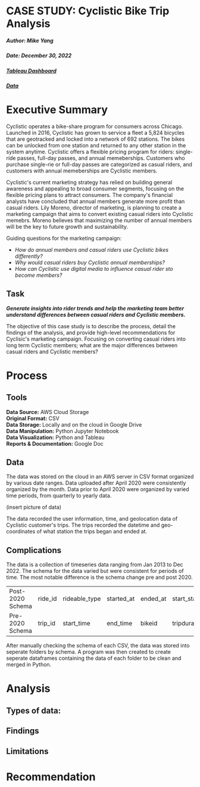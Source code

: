 # CASE STUDY: Cyclistic Bike Trip Analysis
##### Author: Mike Yang

##### Date: December 30, 2022

##### [Tableau Dashboard](https://public.tableau.com/app/profile/mike3830/viz/CyclisticTripTracker/CyclisticTripTracker)

##### [Data](https://divvy-tripdata.s3.amazonaws.com/index.html)

# Executive Summary
Cyclistic operates a bike-share program for consumers across Chicago. Launched in 2016, Cyclistic has grown to service a fleet a 5,824 bicycles that are geotracked and locked into a network of 692 stations. The bikes can be unlocked from one station and returned to any other station in the system anytime. 
Cyclistic offers a flexible pricing program for riders: single-ride passes, full-day passes, and annual memeberships. Customers who purchase single-rie or full-day passes are categorized as casual riders, and customers with annual memeberships are Cyclistic members. 

Cyclistic's current marketing strategy has relied on building general awareness and appealing to broad consumer segments, focusing on the flexible pricing plans to attract consumers. The company's financial analysts have concluded that annual members generate more profit than casual riders. Lily Moreno, director of marketing, is planning to create a marketing campaign that aims to convert existing casual riders into Cyclistic memebrs. Moreno believes that maximizing the number of annual members will be the key to future growth and sustainability. 

Guiding questions for the marketing campaign:
- *How do annual members and casual riders use Cyclistic bikes differently?*
- *Why would casual riders buy Cyclistic annual memberships?*
- *How can Cyclistic use digital media to influence casual rider sto become members?*

## Task
**_Generate insights into rider trends and help the marketing team better understand differences between casual riders and Cyclistic members._**

The objective of this case study is to describe the process, detail the findings of the analysis, and provide high-level recommendations for Cyclisic's marketing campaign. Focusing on converting casual riders into long term Cyclistic members; what are the major differences between casual riders and Cyclistic members?

# Process
## Tools
**Data Source:** AWS Cloud Storage<br />
**Original Format:** CSV<br />
**Data Storage:** Locally and on the cloud in Google Drive<br />
**Data Manipulation:** Python Jupyter Notebook<br />
**Data Visualization:** Python and Tableau<br />
**Reports & Documentation:** Google Doc<br />

## Data
The data was stored on the cloud in an AWS server in CSV format organized by various date ranges. Data uploaded after April 2020 were consistently organized by the month. Data prior to April 2020 were organized by varied time periods, from quarterly to yearly data.

(insert picture of data)

The data recorded the user information, time, and geolocation data of Cyclistic customer's trips. The trips recorded the datetime and geo-coordinates of what station the trips began and ended at. 

## Complications
The data is a collection of timeseries data ranging from Jan 2013 to Dec 2022. The schema for the data varied but were consistent for periods of time. The most notable difference is the schema change pre and post 2020. 

| | | | | | | | | | | | | | |
| --- | --- | --- | --- | --- | --- | --- | --- | --- | --- | --- | --- | --- | --- |
| Post-2020 Schema | ride_id | rideable_type | started_at | ended_at | start_station_name | start_station_id | end_station_name | end_station_id | start_lat | start_lng | end_lat | end_lng | member_casual |
| Pre-2020 Schema | trip_id | start_time | end_time | bikeid | tripduration | from_station_id | from_station_name | to_station_id | to_station_name | usertype | gender | birthyear |

After manually checking the schema of each CSV, the data was stored into seperate folders by schema. A program was then created to create seperate dataframes containing the data of each folder to be clean and merged in Python.

# Analysis
## Types of data:


## Findings



## Limitations



# Recommendation

